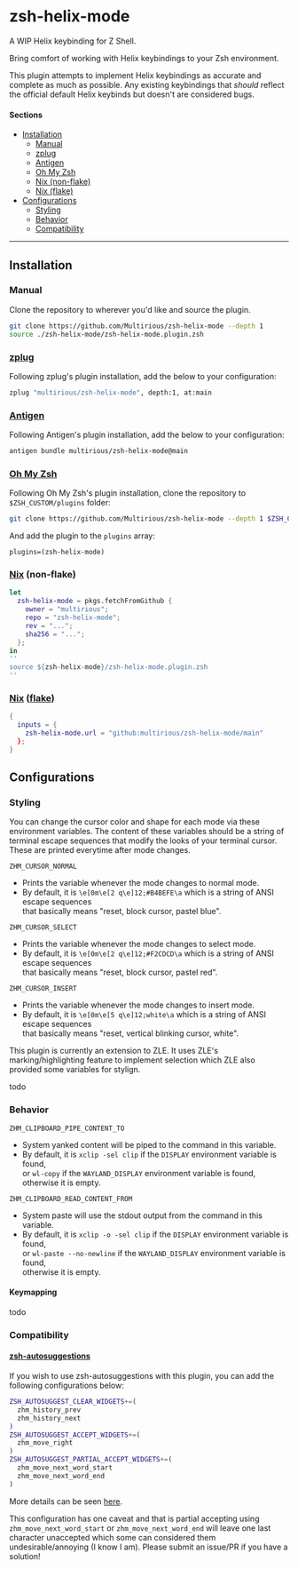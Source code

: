# zsh-helix-mode
A WIP Helix keybinding for Z Shell.

Bring comfort of working with Helix keybindings to your Zsh environment.

This plugin attempts to implement Helix keybindings as accurate and complete
as much as possible.
Any existing keybindings that *should* reflect the official default Helix keybinds but doesn't are considered bugs.

#### Sections
- [Installation](#Installation)
  - [Manual](#manual)
  - [zplug](#zplug)
  - [Antigen](#antigen)
  - [Oh My Zsh](#oh-my-zsh)
  - [Nix (non-flake)](#nix-non-flake)
  - [Nix (flake)](#nix-flake)
- [Configurations](#configurations)
  - [Styling](#styling)
  - [Behavior](#behavior)
  - [Compatibility](#compatibility)

---

## Installation

### Manual

Clone the repository to wherever you'd like and source the plugin.
```sh
git clone https://github.com/Multirious/zsh-helix-mode --depth 1
source ./zsh-helix-mode/zsh-helix-mode.plugin.zsh
```

### [zplug](https://github.com/zplug/zplug)

Following zplug's plugin installation, add the below to your configuration:
```sh
zplug "multirious/zsh-helix-mode", depth:1, at:main
```

### [Antigen](https://github.com/zsh-users/antigen)

Following Antigen's plugin installation, add the below to your configuration:
```sh
antigen bundle multirious/zsh-helix-mode@main
```

### [Oh My Zsh](https://github.com/ohmyzsh)

Following Oh My Zsh's plugin installation, clone the repository to `$ZSH_CUSTOM/plugins` folder:
```sh
git clone https://github.com/Multirious/zsh-helix-mode --depth 1 $ZSH_CUSTOM/plugins/zsh-helix-mode
```
And add the plugin to the `plugins` array:
```
plugins=(zsh-helix-mode)
```

### [Nix](https://nixos.org/) (non-flake)
```nix
let
  zsh-helix-mode = pkgs.fetchFromGithub {
    owner = "multirious";
    repo = "zsh-helix-mode";
    rev = "...";
    sha256 = "...";
  };
in
''
source ${zsh-helix-mode}/zsh-helix-mode.plugin.zsh
''
```

### [Nix](https://nixos.org/) ([flake](https://nix.dev/concepts/flakes.html))
```nix
{
  inputs = {
    zsh-helix-mode.url = "github:multirious/zsh-helix-mode/main"
  };
}
```

## Configurations

### Styling

You can change the cursor color and shape for each mode via these environment variables.
The content of these variables should be a string of terminal escape sequences that modify the looks of your terminal cursor.
These are printed everytime after mode changes.


`ZHM_CURSOR_NORMAL`
- Prints the variable whenever the mode changes to normal mode.
- By default, it is `\e[0m\e[2 q\e]12;#B4BEFE\a` which is a string of ANSI escape sequences<br/>
that basically means "reset, block cursor, pastel blue".

`ZHM_CURSOR_SELECT`
- Prints the variable whenever the mode changes to select mode.
- By default, it is `\e[0m\e[2 q\e]12;#F2CDCD\a` which is a string of ANSI escape sequences<br/>
that basically means "reset, block cursor, pastel red".

`ZHM_CURSOR_INSERT`
- Prints the variable whenever the mode changes to insert mode.
- By default, it is `\e[0m\e[5 q\e]12;white\a` which is a string of ANSI escape sequences<br/>
that basically means "reset, vertical blinking cursor, white".

This plugin is currently an extension to ZLE. It uses ZLE's marking/highlighting feature to implement
selection which ZLE also provided some variables for stylign.

todo

### Behavior

`ZHM_CLIPBOARD_PIPE_CONTENT_TO`
- System yanked content will be piped to the command in this variable.
- By default, it is `xclip -sel clip` if the `DISPLAY` environment variable is found,<br/>
or `wl-copy` if the `WAYLAND_DISPLAY` environment variable is found,<br/>
otherwise it is empty.


`ZHM_CLIPBOARD_READ_CONTENT_FROM`
- System paste will use the stdout output from the command in this variable.
- By default, it is `xclip -o -sel clip` if the `DISPLAY` environment variable is found,<br/>
or `wl-paste --no-newline` if the `WAYLAND_DISPLAY` environment variable is found,<br/>
otherwise it is empty.

#### Keymapping

todo

### Compatibility

#### [zsh-autosuggestions](https://github.com/zsh-users/zsh-autosuggestions?tab=readme-ov-file#widget-mapping)
If you wish to use zsh-autosuggestions with this plugin, you can add the following configurations below:
```zsh
ZSH_AUTOSUGGEST_CLEAR_WIDGETS+=(
  zhm_history_prev
  zhm_history_next
)
ZSH_AUTOSUGGEST_ACCEPT_WIDGETS+=(
  zhm_move_right
)
ZSH_AUTOSUGGEST_PARTIAL_ACCEPT_WIDGETS+=(
  zhm_move_next_word_start
  zhm_move_next_word_end
)
```
More details can be seen [here](https://github.com/zsh-users/zsh-autosuggestions?tab=readme-ov-file#widget-mapping).

This configuration has one caveat and that is partial accepting using `zhm_move_next_word_start` or `zhm_move_next_word_end`
will leave one last character unaccepted which some can considered them undesirable/annoying (I know I am).
Please submit an issue/PR if you have a solution!
